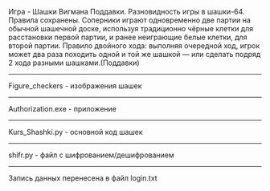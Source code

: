 Игра - Шашки Вигмана Поддавки. Разновидность игры в шашки-64. Правила сохранены. Соперники играют одновременно две партии на обычной шашечной доске, используя традиционно чёрные клетки для расстановки первой партии, и ранее неиграющие белые клетки, для второй партии. Правило двойного хода: выполняя очередной ход, игрок может два раза походить одной и той же шашкой — или сделать подряд 2 хода разными шашками.(Поддавки)
***
Figure_checkers - изображения шашек
***
Authorization.exe - приложение
***
Kurs_Shashki.py - основной код шашек
***
shifr.py - файл с шифрованием/дешифрованием
***
Запись данных перенесена в файл login.txt
